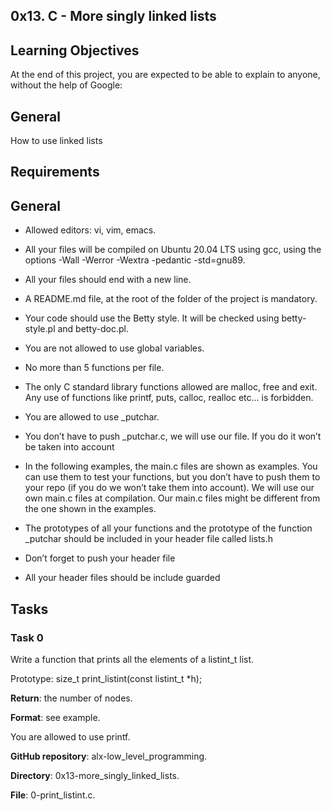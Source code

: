 ## 0x13. C - More singly linked lists

## Learning Objectives
At the end of this project, you are expected to be able to explain to anyone, without the help of Google:

## General
How to use linked lists

## Requirements

## General

- Allowed editors: vi, vim, emacs.

- All your files will be compiled on Ubuntu 20.04 LTS using gcc, using the options -Wall -Werror -Wextra -pedantic -std=gnu89.

- All your files should end with a new line.

- A README.md file, at the root of the folder of the project is mandatory.

- Your code should use the Betty style. It will be checked using betty-style.pl and betty-doc.pl.

- You are not allowed to use global variables.

- No more than 5 functions per file.

- The only C standard library functions allowed are malloc, free and exit. Any use of functions like printf, puts, calloc, realloc etc… is forbidden.

- You are allowed to use \_putchar.

- You don’t have to push \_putchar.c, we will use our file. If you do it won’t be taken into account

- In the following examples, the main.c files are shown as examples. You can use them to test your functions, but you don’t have to push them to your repo (if you do we won’t take them into account). We will   use our own main.c files at compilation. Our main.c files might be different from the one shown in the examples.

- The prototypes of all your functions and the prototype of the function \_putchar should be included in your header file called lists.h

- Don’t forget to push your header file

- All your header files should be include guarded


## Tasks

### Task 0

Write a function that prints all the elements of a listint\_t list.

Prototype: size\_t print\_listint(const listint\_t \*h);

**Return**: the number of nodes.

**Format**: see example.

You are allowed to use printf.

**GitHub repository**: alx-low\_level\_programming.

**Directory**: 0x13-more\_singly\_linked\_lists.

**File**: 0-print\_listint.c.
